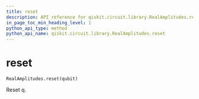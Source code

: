 ```yaml
---
title: reset
description: API reference for qiskit.circuit.library.RealAmplitudes.reset
in_page_toc_min_heading_level: 1
python_api_type: method
python_api_name: qiskit.circuit.library.RealAmplitudes.reset
---
```


# reset

<span id="qiskit.circuit.library.RealAmplitudes.reset" />

`RealAmplitudes.reset(qubit)`

Reset q.

